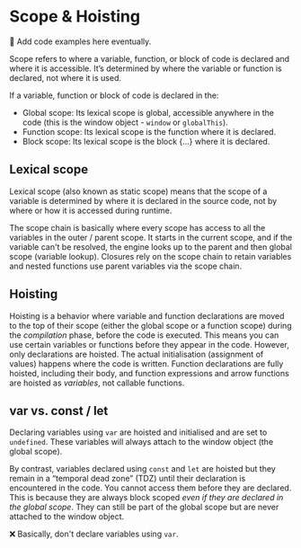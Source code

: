 # Scope & Hoisting

🚨 Add code examples here eventually.

Scope refers to where a variable, function, or block of code is declared and where it is accessible. It’s determined by where the variable or function is declared, not where it is used.

If a variable, function or block of code is declared in the:

- Global scope: Its lexical scope is global, accessible anywhere in the code (this is the window object - <code>window</code> or <code>globalThis</code>).
- Function scope: Its lexical scope is the function where it is declared.
- Block scope: Its lexical scope is the block {...} where it is declared.

## Lexical scope

Lexical scope (also known as static scope) means that the scope of a variable is determined by where it is declared in the source code, not by where or how it is accessed during runtime.

The scope chain is basically where every scope has access to all the variables in the outer / parent scope. It starts in the current scope, and if the variable can't be resolved, the engine looks up to the parent and then global scope (variable lookup).
Closures rely on the scope chain to retain variables and nested functions use parent variables via the scope chain.

## Hoisting

Hoisting is a behavior where variable and function declarations are moved to the top of their scope (either the global scope or a function scope) during the <i>compilation</i> phase, before the code is executed. This means you can use certain variables or functions before they appear in the code. However, only declarations are hoisted. The actual initialisation (assignment of values) happens where the code is written.
Function declarations are fully hoisted, including their body, and function expressions and arrow functions are hoisted as <i>variables</i>, not callable functions.

## var vs. const / let

Declaring variables using <code>var</code> are hoisted and initialised and are set to <code>undefined</code>. These variables will always attach to the window object (the global scope).

By contrast, variables declared using <code>const</code> and <code>let</code> are hoisted but they remain in a “temporal dead zone” (TDZ) until their declaration is encountered in the code. You cannot access them before they are declared. This is because they are always block scoped <i>even if they are declared in the global scope</i>. They can still be part of the global scope but are <emphasis>never</emphasis> attached to the window object.

❌ Basically, don't declare variables using <code>var</code>.
